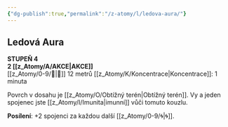 ```yaml
---
{"dg-publish":true,"permalink":"/z-atomy/l/ledova-aura/"}
---
```


## Ledová Aura  
**STUPEŇ 4**  
**2 [[z_Atomy/A/AKCE\|AKCE]]**  
[[z_Atomy/0-9/🫱\|🫱]] 12 metrů
[[z_Atomy/K/Koncentrace\|Koncentrace]]: 1 minuta

Povrch v dosahu je [[z_Atomy/O/Obtížný terén\|Obtížný terén]].
Vy a jeden spojenec jste [[z_Atomy/I/Imunita\|imunní]] vůči tomuto kouzlu.

**Posílení**: +2 spojenci za každou další [[z_Atomy/0-9/🌀\|🌀]].